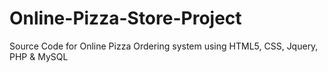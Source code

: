 # Online-Pizza-Store-Project
Source Code for Online Pizza Ordering system using HTML5, CSS, Jquery, PHP &amp; MySQL
